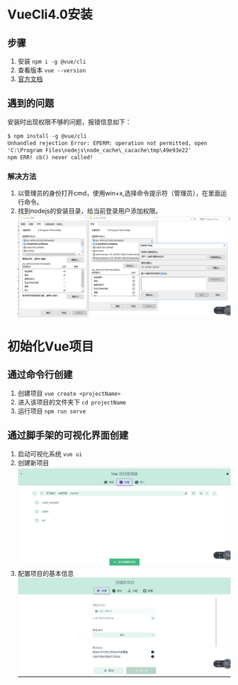 # VueCli4.0安装
## 步骤
1. 安装 ```npm i -g @vue/cli```
2. 查看版本 ```vue --version```  
3. [官方文档](https://cli.vuejs.org/guide/installation.html)

## 遇到的问题
安装时出现权限不够的问题，报错信息如下：
```
$ npm install -g @vue/cli
Unhandled rejection Error: EPERM: operation not permitted, open 'C:\Program Files\nodejs\node_cache\_cacache\tmp\49e93e22'
npm ERR! cb() never called!
```
### 解决方法
1. 以管理员的身份打开cmd，使用win+x,选择命令提示符（管理员），在里面运行命令。
2. 找到nodejs的安装目录，给当前登录用户添加权限。
![](./images/permission_0303.png)

# 初始化Vue项目
## 通过命令行创建
1. 创建项目 ```vue create <projectName>```
2. 进入该项目的文件夹下 ```cd projectName```
3. 运行项目 ```npm run serve```

## 通过脚手架的可视化界面创建
1. 启动可视化系统 ```vue ui```
2. 创建新项目
![](./images/vue_ui_0303.png)
3. 配置项目的基本信息
![](./images/vue_config.png)